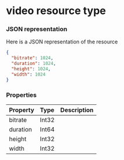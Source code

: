 # video resource type



### JSON representation

Here is a JSON representation of the resource

<!-- {
  "blockType": "resource",
  "optionalProperties": [

  ],
  "@odata.type": "microsoft.graph.video"
}-->

```json
{
  "bitrate": 1024,
  "duration": 1024,
  "height": 1024,
  "width": 1024
}

```
### Properties
| Property	   | Type	|Description|
|:---------------|:--------|:----------|
|bitrate|Int32||
|duration|Int64||
|height|Int32||
|width|Int32||

<!-- uuid: a04a5b77-2164-42d9-b61e-bcf3dbd5bfba
2015-10-16 01:35:22 UTC -->
<!-- {
  "type": "#page.annotation",
  "description": "video resource",
  "keywords": "",
  "section": "documentation",
  "tocPath": ""
}-->